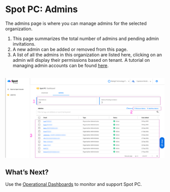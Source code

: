 # Spot PC: Admins

The admins page is where you can manage admins for the selected organization.

1. This page summarizes the total number of admins and pending admin invitations.
2. A new admin can be added or removed from this page.
3. A list of all the admins in this organization are listed here, clicking on an admin will display their permissions based on tenant. A tutorial on managing admin accounts can be found [here](spot-pc/tutorials/manage-admins).

<br><a href="https://docs.spot.io/spot-pc/_media/features-spot-pc-console-admins-01.png" target="_blank"><img src="/spot-pc/_media/features-spot-pc-console-admins-01.png" alt="Click to Enlarge" width="1000"> </a>

## What’s Next?

Use the [Operational Dashboards](spot-pc/features/spot-pc-console/tenant/) to monitor and support Spot PC.
